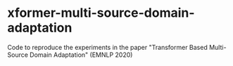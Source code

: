 # xformer-multi-source-domain-adaptation
Code to reproduce the experiments in the paper "Transformer Based Multi-Source Domain Adaptation" (EMNLP 2020)
